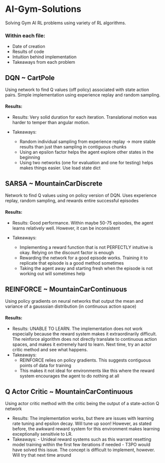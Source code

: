 # AI-Gym-Solutions
Solving Gym AI RL problems using variety of RL algorithms. 

### Within each file:
  - Date of creation
  - Results of code 
  - Intuition behind implementation
  - Takeaways from each problem

## DQN ~ CartPole
  Using network to find Q values (off policy) associated with state action pairs. Simple implementation using experience replay and random   sampling.
  
####      Results:
  - Results: Very solid duration for each iteration. Translational motion was harder to temper than angular motion.

  - Takeaways:
    - Random individual sampling from experience replay -> more stable results than just than sampling in contiguous chunks
    - Using an epsilon factor helps the agent explore other states in the beginning
    - Using two networks (one for evaluation and one for testing) helps makes things easier. Use load state dict
  
## SARSA ~ MountainCarDiscrete
  Network to find Q values using on policy version of DQN. Uses experience replay, random sampling, and rewards entire successful episodes
  
####      Results:
  - Results: Good performance. Within maybe 50-75 episodes, the agent learns relatively well. However, it can be inconsistent 
    
  - Takeaways:
      - Implementing a reward function that is not PERFECTLY intuitive is okay. Relying on the discount factor is enough
      - Rewarding the network for a good episode works. Training it to replicate that episode is a good method sometimes
      - Taking the agent away and starting fresh when the episode is not working out will sometimes help

## REINFORCE ~ MountainCarContinuous
  Using policy gradients on neural networks that output the mean and variance of a gausssian distribution (in continuous action space)
  
####       Results:

   - Results: UNABLE TO LEARN. The implementation does not work especially because the reward system makes it extraordinarily difficult. The reinforce algorithm does not directly translate to continuous action spaces, and makes it extremely hard to learn. Next time, try an actor critic method and see what happens.
   - Takeaways:
        - REINFORCE relies on policy gradients. This suggests contiguous points of data for training
        - This makes it not ideal for environments like this where the reward system encourages the agent to do nothing at all
  
## Q Actor Critic ~ MountainCarContinuous
  Using actor critic method with the critic being the output of a state-action Q network
  
  - Results: The implementation works, but there are issues with learning rate tuning and epsilon decay. Will tune up soon! However, as stated before, the awkward reward system for this environment makes learning exceptionally sensitivie to LR.
  - Takeaways:
        - Unideal reward systems such as this warrant resetting model training within the first few iterations if needed
        - T3PO would have solved this issue. The concept is difficult to implement, however. Will try that next time around
